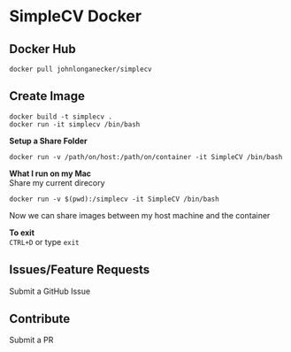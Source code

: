 # SimpleCV Docker

## Docker Hub
```
docker pull johnlonganecker/simplecv
```

## Create Image
```
docker build -t simplecv .
docker run -it simplecv /bin/bash
```

**Setup a Share Folder**
```
docker run -v /path/on/host:/path/on/container -it SimpleCV /bin/bash
```

**What I run on my Mac**</br>
Share my current direcory
```
docker run -v $(pwd):/simplecv -it SimpleCV /bin/bash
```

Now we can share images between my host machine and the container

**To exit**<br>
`CTRL+D` or type `exit`

## Issues/Feature Requests
Submit a GitHub Issue

## Contribute
Submit a PR

